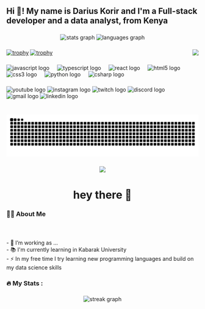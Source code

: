 <h2 align="left">Hi 👋! My name is Darius Korir and I'm a Full-stack developer and a data analyst, from Kenya</h2>

###

<div align="center">
  <img src="https://github-readme-stats.vercel.app/api?username=Pkorirdarius&hide_title=false&hide_rank=false&show_icons=true&include_all_commits=true&count_private=true&disable_animations=false&theme=dracula&locale=en&hide_border=false" height="150" alt="stats graph"  />
  <img src="https://github-readme-stats.vercel.app/api/top-langs?username=Pkorirdarius&locale=en&hide_title=false&layout=compact&card_width=320&langs_count=5&theme=dracula&hide_border=false" height="150" alt="languages graph"  />
</div>

###

<img align="right" height="150" src="https://media.giphy.com/media/MHmkrR9D9gviU/giphy.gif?cid=ecf05e474j9juwfpvz4tzrb98gch18cypv1r464zlzc5gyyu&ep=v1_gifs_related&rid=giphy.gif&ct=g"  />

###
[![trophy](https://github-profile-trophy.vercel.app/?username=Pkorirdarius)](https://github.com/ryo-ma/github-profile-trophy)
[![trophy](https://github-profile-trophy.vercel.app/?username=Pkorirdarius&theme=onedark)](https://github.com/ryo-ma/github-profile-trophy)

###
<div align="left">
  <img src="https://cdn.jsdelivr.net/gh/devicons/devicon/icons/javascript/javascript-original.svg" height="30" alt="javascript logo"  />
  <img width="12" />
  <img src="https://cdn.jsdelivr.net/gh/devicons/devicon/icons/typescript/typescript-original.svg" height="30" alt="typescript logo"  />
  <img width="12" />
  <img src="https://cdn.jsdelivr.net/gh/devicons/devicon/icons/react/react-original.svg" height="30" alt="react logo"  />
  <img width="12" />
  <img src="https://cdn.jsdelivr.net/gh/devicons/devicon/icons/html5/html5-original.svg" height="30" alt="html5 logo"  />
  <img width="12" />
  <img src="https://cdn.jsdelivr.net/gh/devicons/devicon/icons/css3/css3-original.svg" height="30" alt="css3 logo"  />
  <img width="12" />
  <img src="https://cdn.jsdelivr.net/gh/devicons/devicon/icons/python/python-original.svg" height="30" alt="python logo"  />
  <img width="12" />
  <img src="https://cdn.jsdelivr.net/gh/devicons/devicon/icons/csharp/csharp-original.svg" height="30" alt="csharp logo"  />
</div>

###

<div align="left">
  <img src="https://img.shields.io/static/v1?message=Youtube&logo=youtube&label=&color=FF0000&logoColor=white&labelColor=&style=for-the-badge" height="35" alt="youtube logo"  />
  <img src="https://img.shields.io/static/v1?message=Instagram&logo=instagram&label=&color=E4405F&logoColor=white&labelColor=&style=for-the-badge" height="35" alt="instagram logo"  />
  <img src="https://img.shields.io/static/v1?message=Twitch&logo=twitch&label=&color=9146FF&logoColor=white&labelColor=&style=for-the-badge" height="35" alt="twitch logo"  />
  <img src="https://img.shields.io/static/v1?message=Discord&logo=discord&label=&color=7289DA&logoColor=white&labelColor=&style=for-the-badge" height="35" alt="discord logo"  />
  <img src="https://img.shields.io/static/v1?message=Gmail&logo=gmail&label=&color=D14836&logoColor=white&labelColor=&style=for-the-badge" height="35" alt="gmail logo"  />
  <img src="https://img.shields.io/static/v1?message=LinkedIn&logo=linkedin&label=&color=0077B5&logoColor=white&labelColor=&style=for-the-badge" height="35" alt="linkedin logo"  />
</div>

###

<br clear="both">

<img src="https://raw.githubusercontent.com/Pkorirdarius/Pkorirdarius/output/snake.svg" alt="Snake animation" />

###

<div align="center">
  <img src="https://visitor-badge.laobi.icu/badge?page_id=Pkorirdarius.Pkorirdarius&"  />
</div>

###

<h1 align="center">hey there 👋</h1>

###

<h3 align="left">👩‍💻  About Me</h3>

###

<p align="left"><br><br>- 🔭 I’m working as ...<br>- 📚 I'm currently learning in Kabarak University<br>- ⚡ In my free time I try learning new programming languages and build on my data science skills</p>


###

<h3 align="left">🔥  My Stats :</h3>

###

<div align="center">
  <img src="https://streak-stats.demolab.com?user=Pkorirdarius&locale=en&mode=daily&theme=dark&hide_border=false&border_radius=5&order=3" height="220" alt="streak graph"  />
</div>

###
